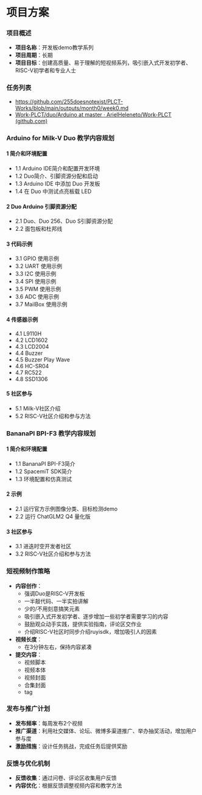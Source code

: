 
# 项目方案
### 项目概述
- **项目名称**：开发板demo教学系列
- **项目周期**：长期
- **项目目标**：创建高质量、易于理解的短视频系列，吸引嵌入式开发初学者、RISC-V初学者和专业人士

### 任务列表
- https://github.com/255doesnotexist/PLCT-Works/blob/main/outputs/month0/week0.md
- [Work-PLCT/duo/Arduino at master · ArielHeleneto/Work-PLCT (github.com)](https://github.com/ArielHeleneto/Work-PLCT/tree/master/duo/Arduino)
### Arduino for Milk-V Duo 教学内容规划

#### 1 简介和环境配置
- 1.1 Arduino IDE简介和配置开发环境
- 1.2 Duo简介、引脚资源分配和启动
- 1.3 Arduino IDE 中添加 Duo 开发板
- 1.4 在 Duo 中测试点亮板载 LED
#### 2 Duo Arduino 引脚资源分配
- 2.1 Duo、Duo 256、Duo S引脚资源分配
- 2.2 面包板和杜邦线
#### 3 代码示例
- 3.1 GPIO 使用示例
- 3.2 UART 使用示例
- 3.3 I2C 使用示例
- 3.4 SPI 使用示例
- 3.5 PWM 使用示例
- 3.6 ADC 使用示例
- 3.7 MailBox 使用示例
#### 4 传感器示例
- 4.1 L9110H
- 4.2 LCD1602
- 4.3 LCD2004
- 4.4 Buzzer
- 4.5 Buzzer Play Wave
- 4.6 HC-SR04
- 4.7 RC522
- 4.8 SSD1306
#### 5 社区参与
- 5.1 Milk-V社区介绍
- 5.2 RISC-V社区介绍和参与方法

###  BananaPI BPI-F3 教学内容规划

#### 1 简介和环境配置
- 1.1 BananaPI BPI-F3简介
- 1.2 SpacemiT SDK简介
- 1.3 环境配置和仿真测试
#### 2 示例
- 2.1 运行官方示例图像分类、目标检测demo
- 2.2 运行 ChatGLM2 Q4 量化版
#### 3 社区参与
- 3.1 进迭时空开发者社区
- 3.2 RISC-V社区介绍和参与方法
### 短视频制作策略

- **内容创作**：
  - 强调Duo是RISC-V开发板
  - 一半敲代码、一半实拍讲解
  - 少的/不用刻意搞笑元素
  - 吸引嵌入式开发初学者、逐步增加一些初学者需要学习的内容
  - 鼓励观众动手实践，提供实验指南，评论区交作业
  - 介绍RISC-V社区时同步介绍ruyisdk，增加吸引人的因素
- **视频长度**：
  - 在3分钟左右，保持内容紧凑
- **提交内容**：
  - 视频脚本
  - 视频本体
  - 视频封面
  - 合集封面
  - tag

### 发布与推广计划

- **发布频率**：每周发布2个视频
- **推广渠道**：利用社交媒体、论坛、微博多渠道推广、举办抽奖活动，增加用户参与度
- **激励措施**：设计任务挑战，完成任务后提供奖励


### 反馈与优化机制

- **反馈收集**：通过问卷、评论区收集用户反馈
- **内容优化**：根据反馈调整视频内容和教学方法
